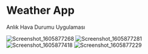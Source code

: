 #  Weather App
 Anlık Hava Durumu Uygulaması
 
![Screenshot_1605877268](https://user-images.githubusercontent.com/33175670/99803051-cd2fc900-2b49-11eb-8b61-ba4eee818014.png)
![Screenshot_1605877281](https://user-images.githubusercontent.com/33175670/99803089-df116c00-2b49-11eb-93b4-02888612fdda.png)
![Screenshot_1605877418](https://user-images.githubusercontent.com/33175670/99803141-f94b4a00-2b49-11eb-8492-33b838b774e7.png)
![Screenshot_1605877229](https://user-images.githubusercontent.com/33175670/99802999-bbe6bc80-2b49-11eb-9d32-f99729fc3583.png)
